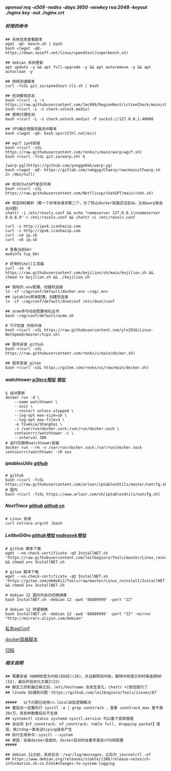 ##### openssl req -x509 -nodes -days 3650 -newkey rsa:2048 -keyout ./nginx.key -out ./nginx.crt

##### 好用的命令
```shell
## 系统信息查看脚本
wget -qO- bench.sh | bash
bash <(wget -qO- https://down.vpsaff.net/linux/speedtest/superbench.sh)

## debian 系统更新
apt update -y && apt full-upgrade -y && apt autoremove -y && apt autoclean -y

## 网络测速脚本
curl -fsSL git.io/speedtest-cli.sh | bash

## 检测解锁状态
bash <(curl -L -s https://raw.githubusercontent.com/lmc999/RegionRestrictionCheck/main/check.sh)
bash <(curl -L -s check.unlock.media)
## 使用代理检测
bash <(curl -L -s check.unlock.media) -P socks5://127.0.0.1:40000

## VPS融合怪服务器测评脚本
bash <(wget -qO- bash.spiritlhl.net/ecs)

## wgcf ipv6安装
bash <(curl -sSL https://raw.githubusercontent.com/renkx/s/main/warp/wgcf.sh)
bash <(curl -fsSL git.io/warp.sh) 6

[warp-yg](https://github.com/yonggekkk/warp-yg)
bash <(wget -qO- https://gitlab.com/rwkgyg/CFwarp/raw/main/CFwarp.sh 2> /dev/null)

## 检测ChatGPT是否可用
bash <(curl -sSL https://raw.githubusercontent.com/Netflixxp/chatGPT/main/chat.sh)

## 锁定DNS解析（第一个异常会请求第二个，为了防止docker容器还没启动。比如warp就会出问题）
chattr -i /etc/resolv.conf && echo "nameserver 127.0.0.1\nnameserver 8.8.8.8" > /etc/resolv.conf && chattr +i /etc/resolv.conf

curl -s http://ipv4.icanhazip.com 
curl -s http://ipv6.icanhazip.com
curl -s4 ip.sb
curl -s6 ip.sb

# 查看当前bbr
modinfo tcp_bbr

# 好用的shell工具箱
curl -sS -O https://raw.githubusercontent.com/kejilion/sh/main/kejilion.sh && chmod +x kejilion.sh && ./kejilion.sh

## 独有的.env配置，创建软连接
ln -sf ~/ag/conf/default/docker.env ~/ag/.env
## iptables转发配置，创建软连接
ln -sf ~/ag/conf/default/dnatconf /etc/dnat/conf

## acme命令动态配置域名证书
bash ~/ag/conf/default/acme.sh

# TCP加速 内核升级
bash <(curl -sSL https://raw.githubusercontent.com/ylx2016/Linux-NetSpeed/master/tcpx.sh)

## 程序安装 github
bash <(curl -sSL https://raw.githubusercontent.com/renkx/s/main/docker.sh)

## 程序安装 gitee
bash <(curl -sSL https://gitee.com/renkx/ss/raw/main/docker.sh)
```

##### watchtower [p3terx地址](https://p3terx.com/archives/docker-watchtower.html) [地址](https://containrrr.dev/watchtower/arguments/)
```shell
$ 自动更新
docker run -d \
    --name watchtower \
    --init \
    --restart unless-stopped \
    --log-opt max-size=1m \
    --log-opt max-file=3 \
    -e TZ=Asia/Shanghai \
    -v /var/run/docker.sock:/var/run/docker.sock \
    containrrr/watchtower -c \
    --interval 300
# 运行完删除watchtower容器
docker run --rm -v /var/run/docker.sock:/var/run/docker.sock containrrr/watchtower -cR xxx
```

##### iptablesUtils [github](https://github.com/arloor/iptablesUtils)
```shell
# github
bash <(curl -fsSL https://raw.githubusercontent.com/arloor/iptablesUtils/master/natcfg.sh)
# 国内
bash <(curl -fsSL https://www.arloor.com/sh/iptablesUtils/natcfg.sh)
```

##### NextTrace [github](https://github.com/nxtrace/NTrace-core) [github cn](https://github.com/nxtrace/NTrace-core/blob/main/README_zh_CN.md)
```shell
# Linux 安装
curl nxtrace.org/nt |bash
```

##### LeitboGi0ro [github地址](https://github.com/leitbogioro/Tools) [nodeseek地址](https://www.nodeseek.com/post-9383-1)
```shell
# github 脚本下载
wget --no-check-certificate -qO InstallNET.sh 'https://raw.githubusercontent.com/leitbogioro/Tools/master/Linux_reinstall/InstallNET.sh' && chmod a+x InstallNET.sh

# gitee 脚本下载
wget --no-check-certificate -qO InstallNET.sh 'https://gitee.com/mb9e8j2/Tools/raw/master/Linux_reinstall/InstallNET.sh' && chmod a+x InstallNET.sh

# debian 12 国内外自动切换镜像
bash InstallNET.sh -debian 12 -pwd '88889999' -port "22"

# debian 12 阿里镜像
bash InstallNET.sh -debian 12 -pwd '88889999' -port "22" -mirror "http://mirrors.aliyun.com/debian"

```

[私有agConf](https://github.com/renkx/myconf/tree/agconf)

[docker容器脚本](./README_D.md)

[归档](./README_ARCHIVE.md)

##### 相关说明
```shell
## 需要安装 XANMOD官方内核(EDGE)(36)，并且删除旧内核，删除内核提示的时候选择NO (52)，最后开启优化方案2(22)
## 搬瓦工的机器迁移之后，/etc/hostname 会发生变化，chattr +i锁住就行了
## linode DD遇到问题：https://github.com/leitbogioro/Tools/issues/87

#####   以下问题已经用rc.local自启逻辑解决
## 重启后一定要执行 sysctl -a | grep conntrack ，查看 conntrack_max 是不是20+万，有些参数重启后不生效
## systemctl status systemd-sysctl.service 可以看下具体报错
## 会出现【nf_conntrack: nf_conntrack: table full, dropping packet】错误，用itdog一直发送tcping就会产生
## 执行生效命令：sysctl --system
## 原因：安装docker造成的，docker启动时会重写某些nf内核配置
#####

## debian 12之前，系统日志：/var/log/messages，之后为 journalctl -ef
## https://www.debian.org/releases/stable/i386/release-notes/ch-information.zh-cn.html#changes-to-system-logging
```